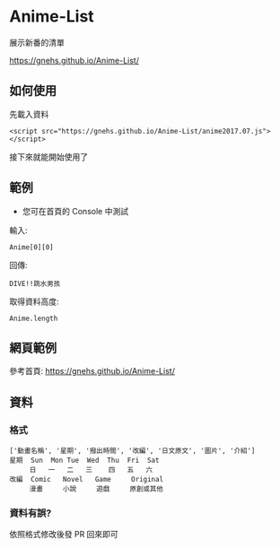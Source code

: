 # Anime-List
展示新番的清單

https://gnehs.github.io/Anime-List/

## 如何使用
先載入資料
```
<script src="https://gnehs.github.io/Anime-List/anime2017.07.js"></script>
```
接下來就能開始使用了

## 範例
- 您可在首頁的 Console 中測試

輸入:
```
Anime[0][0]
```
回傳:
```
DIVE!!跳水男孩
```
取得資料高度:
```
Anime.length
```
## 網頁範例
參考首頁: https://gnehs.github.io/Anime-List/

## 資料
### 格式
```
['動畫名稱', '星期', '撥出時間', '改編', '日文原文', '圖片', '介紹']
星期  Sun  Mon Tue  Wed  Thu  Fri  Sat
     日   一   二   三    四   五   六
改編  Comic   Novel   Game     Original
     漫畫     小說     遊戲     原創或其他
```
### 資料有誤?
依照格式修改後發 PR 回來即可
